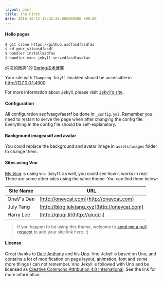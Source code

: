 ```yaml
---
layout: post
title: The First
date: 2018-10-12 15:32:24.000000000 +09:00
---
```


#### Hello pages

``` bash
$ git clone https://github.asdfasdfasdfas
$ cd your_siteasdfasdf
$ bundler installasdfas
$ bundler exec jekyll servedfasdfasdfas
```
纯洁的微笑"的 [Spring技术博客](https://www.cnblogs.com/ityouknow) 

Your site with `Zhaopeng Jekyll` enabled should be accessible in http://127.0.0.1:4000.

For more information about Jekyll, please visit [Jekyll's site](http://jekyllrb.com).

#### Configuration

All configuration asdfvasgvfaesrf be done in `_config.yml`. Remember you need to restart to serve the page when after changing the config file. Everything in the config file should be self-explanatory.

#### Background imageasdf and avatar

You could replace the background and avatar image in `assets/images` folder to change them.

#### Sites using Vno

[My blog](http://onevcat.com) is using `Vno Jekyll` as well, you could see how it works in real. There are some other sites using the same theme. You can find them below:

| Site Name    | URL                                                |
| ------------ | ---------------------------------------------------|
| OneV's Den   | [http://onevcat.com](http://onevcat.com)           |
| July Tang    | [http://blog.julytang.xyz](http://onevcat.com)     |
| Harry Lee    | [http://qiuqi.li](http://qiuqi.li)                 |

> If you happen to be using this theme, welcome to [send me a pull request](https://github.com/onevcat/vno-jekyll/pulls) to add your site link here. :)

#### License

Great thanks to [Dale Anthony](https://github.com/daleanthony) and his [Uno](https://github.com/daleanthony/uno). Vno Jekyll is based on Uno, and contains a lot of modification on page layout, animation, font and some more things I can not remember. Vno Jekyll is followed with Uno and be licensed as [Creative Commons Attribution 4.0 International](http://creativecommons.org/licenses/by/4.0/). See the link for more information.
